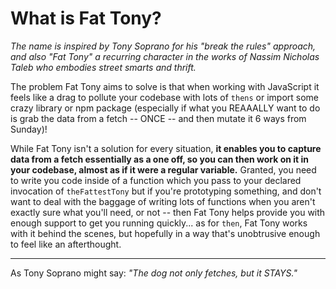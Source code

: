 # What is Fat Tony?

*The name is inspired by Tony Soprano for his "break the rules" approach, and also "Fat Tony" a recurring character in the works of Nassim Nicholas Taleb who embodies street smarts and thrift.*

The problem Fat Tony aims to solve is that when working with JavaScript it feels like a drag to pollute your codebase with lots of `thens` or import some crazy library or npm package (especially if what you REAAALLY want to do is grab the data from a fetch -- ONCE -- and then mutate it 6 ways from Sunday)!

While Fat Tony isn't a solution for every situation, **it enables you to capture data from a fetch essentially as a one off, so you can then work on it in your codebase, almost as if it were a regular variable.**  Granted, you need to write you code inside of a function which you pass to your declared invocation of `theFattestTony` but if you're prototyping something, and don't want to deal with the baggage of writing lots of functions when you aren't exactly sure what you'll need, or not -- then Fat Tony helps provide you with enough support to get you running quickly... as for `then`, Fat Tony works with it behind the scenes, but hopefully in a way that's unobtrusive enough to feel like an afterthought.

---

As Tony Soprano might say: *"The dog not only fetches, but it STAYS."*

